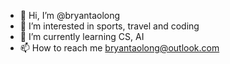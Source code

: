 - 👋 Hi, I’m @bryantaolong
- 👀 I’m interested in sports, travel and coding
- 🌱 I’m currently learning CS, AI
- 📫 How to reach me bryantaolong@outlook.com

<!---
bryantaolong/bryantaolong is a ✨ special ✨ repository because its `README.md` (this file) appears on your GitHub profile.
You can click the Preview link to take a look at your changes.
--->
